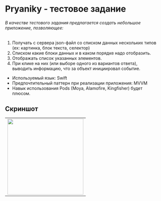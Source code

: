 # Pryaniky - тестовое задание

###### В качестве тестового задания предлагается создать небольшое приложение, позволяющее:
1. Получать с сервера json-файл cо списком данных нескольких типов (ex: картинка, блок текста, селектор)
2. Cписком какие блоки данных и в каком порядке надо отобразить.
3. Отображать список указанных элементов.
4. При клике на них (или выборе одного из вариантов ответа), выводить информацию, что за объект инициировал событие.

* Используемый язык: Swift
* Предпочтительный паттерн при реализации приложения: MVVM
* Навык использования Pods (Moya, Alamofire, Kingfisher) будет плюсом.

## Скриншот

<table border=0>
    <tr>
        <td>
            <img src=https://github.com/sageibra/Pryaniky/blob/main/screenshots/screenRecord.gif width=250 align=center>
        </td>
    </tr>
</table>
